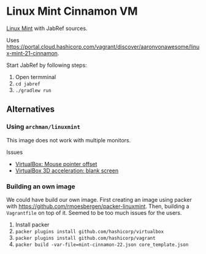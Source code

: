 # Linux Mint Cinnamon VM

[Linux Mint](https://linuxmint.com/) with JabRef sources.

Uses <https://portal.cloud.hashicorp.com/vagrant/discover/aaronvonawesome/linux-mint-21-cinnamon>.

Start JabRef by following steps:

1. Open termminal
2. `cd jabref`
3. `./gradlew run`

## Alternatives

### Using `archman/linuxmint`

This image does not work with multiple monitors.

Issues

- [VirtualBox: Mouse pointer offset](https://forums.linuxmint.com/viewtopic.php?t=427855)
- [VirtualBox 3D acceleration: blank screen](https://forums.linuxmint.com/viewtopic.php?t=427853)

### Building an own image

We could have build our own image.
First creating an image using packer with <https://github.com/rmoesbergen/packer-linuxmint>.
Then, building a `Vagrantfile` on top of it.
Seemed to be too much issues for the users.

1. Install packer
2. `packer plugins install github.com/hashicorp/virtualbox`
3. `packer plugins install github.com/hashicorp/vagrant`
4. `packer build -var-file=mint-cinnamon-22.json core_template.json`
